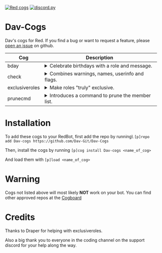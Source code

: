 [![Red cogs](https://img.shields.io/badge/Red--DiscordBot-cogs-red.svg)](https://github.com/Cog-Creators/Red-DiscordBot/tree/V3/develop)
[![discord.py](https://img.shields.io/badge/discord-py-blue.svg)](https://github.com/Rapptz/discord.py)

# Dav-Cogs

Dav's cogs for Red. If you find a bug or want to request a feature, please [open an issue](https://github.com/Dav-Git/Dav-Cogs/issues/new) on github.

| Cog | Description |
| --- | ----------- |
| bday | <details><summary>Celebrate birthdays with a role and message.</summary>Set a birthday role and assign it to your members using a command. In combination with [Sinbad's scheduler](https://github.com/mikeshardmind/SinbadCogs) you can even automate the removal of the birthday role.</details>
| check | <details><summary>Combines warnings, names, userinfo and flags.</summary>The flags command will only be executed if the [flags cog](https://github.com/bobloy/Fox-V3/) is installed and loaded.</details> |
| exclusiveroles | <details><summary>Make roles "truly" exclusive.</summary>Allows you to set 2 roles exclusive to each other. That way, when a user is being assigned a new role, the old role which is exclusive with the new role will be removed.</details> |
| prunecmd | <details><summary>Introduces a command to prune the member list.</summary>Allows automation of the discord "prune" operation. Designed to be used together with [Sinbad's scheduler](https://github.com/mikeshardmind/SinbadCogs)</details> |

# Installation

To add these cogs to your RedBot, first add the repo by running\ `[p]repo add Dav-cogs https://github.com/Dav-Git/Dav-Cogs`

Then, install the cogs by running `[p]cog install Dav-cogs <name_of_cog>`

And load them with `[p]load <name_of_cog>`

# Warning

Cogs not listed above will most likely **NOT** work on your bot.
You can find other approved repos at the [Cogboard](https://cogboard.red/t/approved-repositories/210)

# Credits

Thanks to Draper for helping with exclusiveroles.

Also a big thank you to everyone in the coding channel on the support discord for your help along the way.